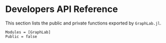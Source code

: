 # Developers API Reference

This section lists the public and private functions exported by `GraphLab.jl`.

```@autodocs
Modules = [GraphLab]
Public = false
```